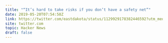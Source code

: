 ```yaml
---
title: "“It’s hard to take risks if you don’t have a safety net”"
date: 2019-05-20T07:54:58Z
link: https://twitter.com/eastdakota/status/1129929178382446592?utm_medium=RSS&utm_source=hune
site: twitter.com
topic: Hacker News
draft: false
---
```

